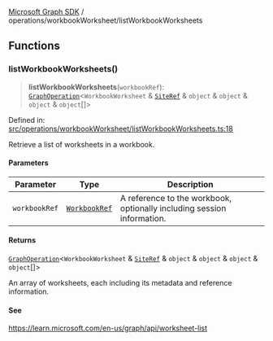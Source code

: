 [Microsoft Graph SDK](../../README.md) / operations/workbookWorksheet/listWorkbookWorksheets

## Functions

### listWorkbookWorksheets()

> **listWorkbookWorksheets**(`workbookRef`): [`GraphOperation`](../../GraphOperation.md#graphoperation)\<`WorkbookWorksheet` & [`SiteRef`](../../SiteRef.md#siteref) & `object` & `object` & `object` & `object`[]\>

Defined in: [src/operations/workbookWorksheet/listWorkbookWorksheets.ts:18](https://github.com/Future-Secure-AI/microsoft-graph/blob/main/src/operations/workbookWorksheet/listWorkbookWorksheets.ts#L18)

Retrieve a list of worksheets in a workbook.

#### Parameters

| Parameter | Type | Description |
| ------ | ------ | ------ |
| `workbookRef` | [`WorkbookRef`](../../WorkbookRef.md#workbookref) | A reference to the workbook, optionally including session information. |

#### Returns

[`GraphOperation`](../../GraphOperation.md#graphoperation)\<`WorkbookWorksheet` & [`SiteRef`](../../SiteRef.md#siteref) & `object` & `object` & `object` & `object`[]\>

An array of worksheets, each including its metadata and reference information.

#### See

https://learn.microsoft.com/en-us/graph/api/worksheet-list
